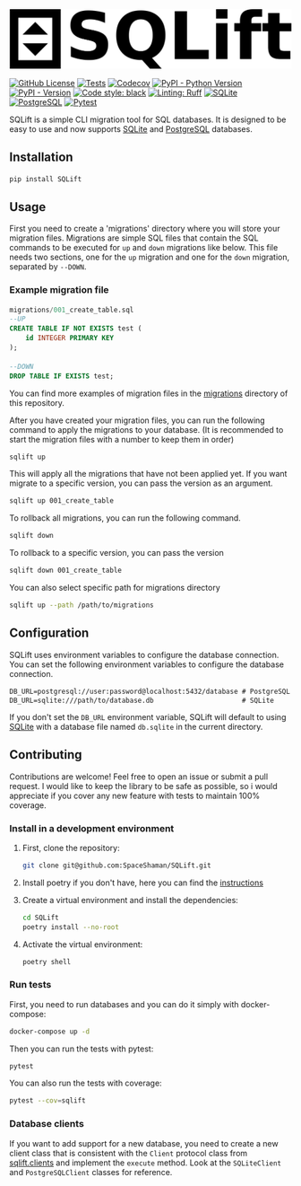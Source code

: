 <picture>
  <source media="(prefers-color-scheme: dark)" srcset="https://raw.githubusercontent.com/SpaceShaman/SQLift/refs/heads/master/assets/logo-light.png">
  <img src="https://raw.githubusercontent.com/SpaceShaman/SQLift/refs/heads/master/assets/logo-dark.png" alt="SQLift">
</picture>

[![GitHub License](https://img.shields.io/github/license/SpaceShaman/SQLift)](https://github.com/SpaceShaman/SQLift?tab=MIT-1-ov-file)
[![Tests](https://img.shields.io/github/actions/workflow/status/SpaceShaman/SQLift/release.yml?label=tests)](https://app.codecov.io/github/SpaceShaman/SQLift)
[![Codecov](https://img.shields.io/codecov/c/github/SpaceShaman/SQLift)](https://app.codecov.io/github/SpaceShaman/SQLift)
[![PyPI - Python Version](https://img.shields.io/pypi/pyversions/SQLift)](https://pypi.org/project/SQLift)
[![PyPI - Version](https://img.shields.io/pypi/v/SQLift)](https://pypi.org/project/SQLift)
[![Code style: black](https://img.shields.io/badge/code%20style-black-black)](https://github.com/psf/black)
[![Linting: Ruff](https://img.shields.io/badge/linting-Ruff-black?logo=ruff&logoColor=black)](https://github.com/astral-sh/ruff)
[![SQLite](https://img.shields.io/badge/technology-SQLite-blue?logo=sqlite&logoColor=blue)](https://www.sqlite.org)
[![PostgreSQL](https://img.shields.io/badge/technology-PostgreSQL-blue?logo=postgresql&logoColor=blue)](https://www.postgresql.org)
[![Pytest](https://img.shields.io/badge/testing-Pytest-red?logo=pytest&logoColor=red)](https://docs.pytest.org/)

SQLift is a simple CLI migration tool for SQL databases. It is designed to be easy to use and now supports [SQLite](https://www.sqlite.org) and [PostgreSQL](https://www.postgresql.org) databases.

## Installation

```bash
pip install SQLift
```

## Usage

First you need to create a 'migrations' directory where you will store your migration files.
Migrations are simple SQL files that contain the SQL commands to be executed for `up` and `down` migrations like below.
This file needs two sections, one for the `up` migration and one for the `down` migration, separated by `--DOWN`.

### Example migration file

```sql
migrations/001_create_table.sql 
--UP
CREATE TABLE IF NOT EXISTS test (
    id INTEGER PRIMARY KEY
);

--DOWN
DROP TABLE IF EXISTS test;
```

You can find more examples of migration files in the [migrations](https://github.com/SpaceShaman/SQLift/tree/master/migrations) directory of this repository.

After you have created your migration files, you can run the following command to apply the migrations to your database. (It is recommended to start the migration files with a number to keep them in order)

```bash
sqlift up
```

This will apply all the migrations that have not been applied yet. If you want migrate to a specific version, you can pass the version as an argument.

```bash
sqlift up 001_create_table
```

To rollback all migrations, you can run the following command.

```bash
sqlift down
```

To rollback to a specific version, you can pass the version

```bash
sqlift down 001_create_table
```

You can also select specific path for migrations directory

```bash
sqlift up --path /path/to/migrations
```

## Configuration

SQLift uses environment variables to configure the database connection. You can set the following environment variables to configure the database connection.

```env
DB_URL=postgresql://user:password@localhost:5432/database # PostgreSQL
DB_URL=sqlite:///path/to/database.db                      # SQLite
```

If you don't set the `DB_URL` environment variable, SQLift will default to using [SQLite](https://www.sqlite.org) with a database file named `db.sqlite` in the current directory.

## Contributing

Contributions are welcome! Feel free to open an issue or submit a pull request.
I would like to keep the library to be safe as possible, so i would appreciate if you cover any new feature with tests to maintain 100% coverage.

### Install in a development environment

1. First, clone the repository:

    ```bash
    git clone git@github.com:SpaceShaman/SQLift.git
    ```

2. Install poetry if you don't have, here you can find the [instructions](https://python-poetry.org/docs/#installing-with-the-official-installer)

3. Create a virtual environment and install the dependencies:

    ```bash
    cd SQLift
    poetry install --no-root
    ```

4. Activate the virtual environment:

    ```bash
    poetry shell
    ```

### Run tests

First, you need to run databases and you can do it simply with docker-compose:

```bash
docker-compose up -d
```

Then you can run the tests with pytest:

```bash
pytest
```

You can also run the tests with coverage:

```bash
pytest --cov=sqlift
```

### Database clients

If you want to add support for a new database, you need to create a new client class that is consistent with the `Client` protocol class from [sqlift.clients](https://github.com/SpaceShaman/SQLift/blob/master/sqlift/clients.py) and implement the `execute` method. Look at the `SQLiteClient` and `PostgreSQLClient` classes for reference.
